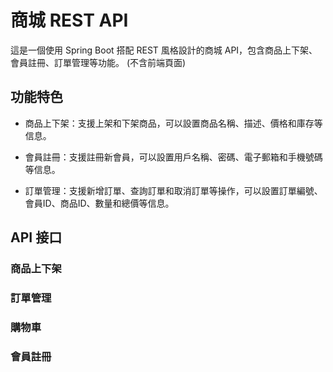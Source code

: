 # 商城 REST API

這是一個使用 Spring Boot 搭配 REST 風格設計的商城 API，包含商品上下架、會員註冊、訂單管理等功能。
(不含前端頁面)

## 功能特色

- 商品上下架：支援上架和下架商品，可以設置商品名稱、描述、價格和庫存等信息。

- 會員註冊：支援註冊新會員，可以設置用戶名稱、密碼、電子郵箱和手機號碼等信息。

- 訂單管理：支援新增訂單、查詢訂單和取消訂單等操作，可以設置訂單編號、會員ID、商品ID、數量和總價等信息。

## API 接口

### 商品上下架
### 訂單管理
### 購物車
### 會員註冊

